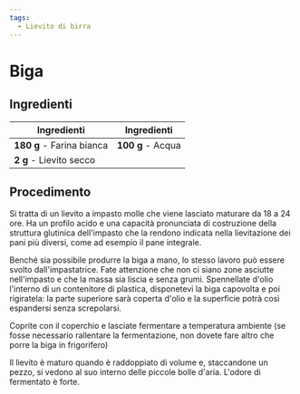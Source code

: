```yaml
---
tags:
  - Lievito di birra
---
```

# Biga

## Ingredienti

| Ingredienti                  | Ingredienti             |
| ---------------------------- | ----------------------- |
| **180 g** - Farina bianca | **100 g** - Acqua |
| **2 g** - Lievito secco | |

## Procedimento

Si tratta di un lievito a impasto molle che viene lasciato maturare da 18 a 24 ore. Ha un profilo acido e una capacità pronunciata di costruzione della struttura glutinica dell'impasto che la rendono indicata nella lievitazione dei pani più diversi, come ad esempio il pane integrale.

Benché sia possibile produrre la biga a mano, lo stesso lavoro può essere svolto dall'impastatrice. Fate attenzione che non ci siano zone asciutte nell'impasto e che la massa sia liscia e senza grumi. Spennellate d'olio l'interno di un contenitore di plastica, disponetevi la biga capovolta e poi rigiratela: la parte superiore sarà coperta d'olio e la superficie potrà così espandersi senza screpolarsi.

Coprite con il coperchio e lasciate fermentare a temperatura ambiente (se fosse necessario rallentare la fermentazione, non dovete fare altro che porre la biga in frigorifero)

Il lievito è maturo quando è raddoppiato di volume e, staccandone un pezzo, si vedono al suo interno delle piccole bolle d'aria. L'odore di fermentato è forte.
